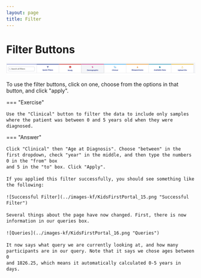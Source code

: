 ```yaml
---
layout: page
title: Filter
---
```


Filter Buttons
==============

![Exploring Data Filters](../images-kf/KidsFirstPortal_14.png "Exploring Data Filters")

To use the filter buttons, click on one, choose from the options in that button, and click "apply".

=== "Exercise"

    Use the "Clinical" button to filter the data to include only samples where the patient was between 0 and 5 years old when they were diagnosed.

=== "Answer"

    Click "Clinical" then "Age at Diagnosis". Choose "between" in the first dropdown, check "year" in the middle, and then type the numbers 0 in the "from" box
    and 5 in the "to" box. Click "Apply".

    If you applied this filter successfully, you should see something like
    the following:

    ![Successful Filter](../images-kf/KidsFirstPortal_15.png "Successful Filter")

    Several things about the page have now changed. First, there is now
    information in our queries box.

    ![Queries](../images-kf/KidsFirstPortal_16.png "Queries")

    It now says what query we are currently looking at, and how many
    participants are in our query. Note that it says we chose ages between 0
    and 1826.25, which means it automatically calculated 0-5 years in days.
